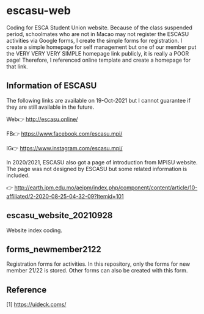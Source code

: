 # escasu-web
Coding for ESCA Student Union website. Because of the class suspended period, schoolmates who are not in Macao may not register the ESCASU activities via Google forms, I create the simple forms for registration. I create a simple homepage for self management but one of our member put the VERY VERY VERY SIMPLE homepage link publicly, it is really a POOR page! Therefore, I referenced online template and create a homepage for that link.

## Information of ESCASU
The following links are available on 19-Oct-2021 but I cannot guarantee if they are still available in the future.

Web:point_right: http://escasu.online/

FB:point_right: https://www.facebook.com/escasu.mpi/

IG:point_right: https://www.instagram.com/escasu.mpi/

In 2020/2021, ESCASU also got a page of introduction from MPISU website. The page was not designed by ESCASU but some related information is included.

:point_right: http://earth.ipm.edu.mo/aeipm/index.php/component/content/article/10-affiliated/2-2020-08-25-04-32-09?Itemid=101

## escasu_website_20210928
Website index coding.

## forms_newmember2122
Registration forms for activities. In this repository, only the forms for new member 21/22 is stored. Other forms can also be created with this form.

## Reference
[1] https://uideck.coms/
